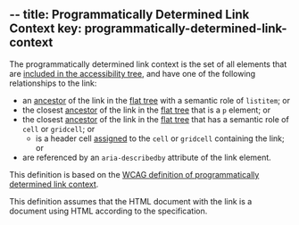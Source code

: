 --
title: Programmatically Determined Link Context
key: programmatically-determined-link-context
--

The programmatically determined link context is the set of all elements that are [included in the accessibility tree][], and have one of the following relationships to the link:

- an [ancestor][] of the link in the [flat tree][] with a semantic role of `listitem`; or
- the closest [ancestor][] of the link in the [flat tree][] that is a `p` element; or
- the closest [ancestor][] of the link in the [flat tree][] that has a semantic role of `cell` or `gridcell`; or
  - is a header cell [assigned][] to the `cell` or `gridcell` containing the link; or
- are referenced by an `aria-describedby` attribute of the link element.

This definition is based on the [WCAG definition of programmatically determined link context](https://www.w3.org/TR/WCAG21/#dfn-programmatically-determined-link-context).

This definition assumes that the HTML document with the link is a document using HTML according to the specification.

[ancestor]: https://dom.spec.whatwg.org/#concept-tree-ancestor
[assigned]: https://html.spec.whatwg.org/multipage/tables.html#algorithm-for-assigning-header-cells
[flat tree]: https://drafts.csswg.org/css-scoping/#flat-tree 'Definition of flat tree'
[included in the accessibility tree]: #included-in-the-accessibility-tree 'Definition of included in the accessibility tree'
